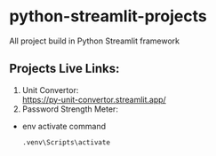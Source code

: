 # python-streamlit-projects
All project build in Python Streamlit framework

## Projects Live Links:
1. Unit Convertor:  
    https://py-unit-convertor.streamlit.app/
2. Password Strength Meter:    
    



- env activate command
    ```
    .venv\Scripts\activate
    ```

